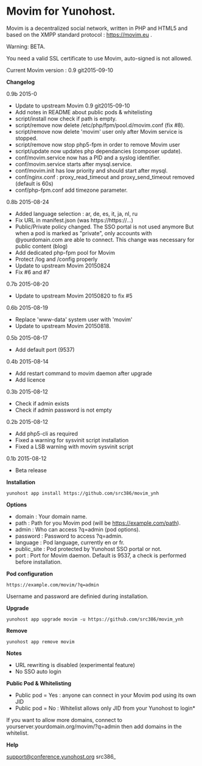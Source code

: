 Movim for Yunohost.
==========

Movim is a decentralized social network, written in PHP and HTML5 and based on the XMPP standard protocol : https://movim.eu .

Warning: BETA.

You need a valid SSL certificate to use Movim, auto-signed is not allowed.

Current Movim version : 0.9 git2015-09-10

**Changelog**

0.9b 2015-0
- Update to upstream Movim 0.9 git2015-09-10
- Add notes in README about public pods & whitelisting
- script/install now check if path is empty.
- script/remove now delete /etc/php/fpm/pool.d/movim.conf (fix #8).
- script/remove now delete 'movim' user only after Movim service is stopped.
- script/remove now stop php5-fpm in order to remove Movim user
- script/update now updates php dependancies (composer update).
- conf/movim.service now has a PID and a syslog identifier.
- conf/movim.service starts after mysql.service.
- conf/movim.init has low priority and should start after mysql.
- conf/nginx.conf : proxy_read_timeout and proxy_send_timeout removed (default is 60s)
- conf/php-fpm.conf add timezone parameter.

0.8b 2015-08-24
- Added language selection : ar, de, es, it, ja, nl, ru
- Fix URL in manifest.json (was https://https://...)
- Public/Private policy changed. The SSO portal is not used anymore
  But when a pod is marked as "private", only accounts with @yourdomain.com are able to connect.
  This change was necessary for public content (blog)
- Add dedicated php-fpm pool for Movim
- Protect /log and /config properly
- Update to upstream Movim 20150824
- Fix #6 and #7

0.7b 2015-08-20
- Update to upstream Movim 20150820 to fix #5

0.6b 2015-08-19
- Replace 'www-data' system user with 'movim'
- Update to upstream Movim 20150818.

0.5b 2015-08-17
- Add default port (9537)

0.4b 2015-08-14
- Add restart command to movim daemon after upgrade
- Add licence

0.3b 2015-08-12
- Check if admin exists
- Check if admin password is not empty

0.2b 2015-08-12
- Add php5-cli as required
- Fixed a warning for sysvinit script installation
- Fixed a LSB warning with movim sysvinit script

0.1b 2015-08-12
- Beta release

**Installation**

    yunohost app install https://github.com/src386/movim_ynh

**Options**

* domain : Your domain name.
* path : Path for you Movim pod (will be https://example.com/path).
* admin : Who can access ?q=admin (pod options).
* password : Password to access ?q=admin.
* language : Pod language, currently en or fr.
* public_site : Pod protected by Yunohost SSO portal or not.
* port : Port for Movim daemon. Default is 9537, a check is performed before installation.

**Pod configuration**

    https://example.com/movim/?q=admin

Username and password are definied during installation.

**Upgrade**

    yunohost app upgrade movim -u https://github.com/src386/movim_ynh

**Remove**

    yunohost app remove movim

**Notes**

* URL rewriting is disabled (experimental feature)
* No SSO auto login

**Public Pod & Whitelisting**

* Public pod = Yes : anyone can connect in your Movim pod using its own JID
* Public pod = No : Whitelist allows only JID from your Yunohost to login*

If you want to allow more domains, connect to yourserver.yourdomain.org/movim/?q=admin then add domains in the whitelist.

**Help**

support@conference.yunohost.org src386_
